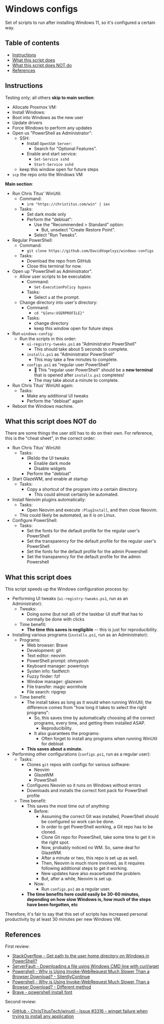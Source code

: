 # Windows configs

Set of scripts to run after installing Windows 11, so it's configured a certain way.

## Table of contents

- [Instructions](#instructions)
- [What this script does](#what-this-script-does)
- [What this script does NOT do](#what-this-script-does-not-do)
- [References](#references)

## Instructions

Testing only; all others **skip to main section**:

- Allocate Proxmox VM:
- Install Windows:
- Boot into Windows as the new user
- Update drivers
- Force Windows to perform any updates
- Open us "PowerShell as Administrator":
    - SSH:
        - Install `OpenSSH Server`:
            - Search for "Optional Features".
        - Enable and start service:
            - `Set-Service sshd`
            - `Start-Service sshd`
    - keep this window open for future steps
- `scp` the repo onto the Windows VM

**Main section**:

- Run Chris Titus' WinUtil:
    - Command:
        - `irm "https://christitus.com/win" | iex`
    - Tasks:
        - Set dark mode only
        - Perform the "debloat":
            - Use the "Recommended > Standard" option:
                - But, unselect "Create Restore Point".
            - Select "Run Tweaks".
- Regular PowerShell:
    - Command:
        - `git clone https://github.com/DavidVogelxyz/windows-configs`
    - Tasks:
        - Download the repo from GitHub
        - Close this terminal for now.
- Open up "PowerShell as Administrator".
    - Allow user scripts to be executable:
        - Command:
            - `Set-ExecutionPolicy bypass`
        - Tasks:
            - Select `a` at the prompt.
    - Change directory into user's directory:
        - Command:
            - `cd "${env:USERPROFILE}"`
        - Tasks:
            - change directory
            - keep this window open for future steps
- Run `windows-config`:
    - Run the scripts in this order:
        - `ui-registry-tweaks.ps1` as "Administrator PowerShell"
            - This should take about 5 seconds to complete.
        - `installs.ps1` as "Administrator PowerShell"
            - This may take a few minutes to complete.
        - `configs.ps1` as "regular user PowerShell"
            - 🚨 This "regular user PowerShell" should be a **new terminal** that is opened after `installs.ps1` completes!
            - The may take about a minute to complete.
- Run Chris Titus' WinUtil again:
    - Tasks:
        - Make any additional UI tweaks
        - Perform the "debloat" again
- Reboot the Windows machine.

## What this script does NOT do

There are some things the user still has to do on their own. For reference, this is the "cheat sheet", in the correct order:

- Run Chris Titus' WinUtil:
    - Tasks:
        - (Re)do the UI tweaks
            - Enable dark mode
            - Disable widgets
        - Perform the "debloat"
- Start GlazeWM, and enable at startup
    - Tasks:
        - Copy a shortcut of the program into a certain directory.
            - This could almost certainly be automated.
- Install Neovim plugins automatically:
    - Tasks:
        - Open Neovim and execute `:PlugInstall`, and then close Neovim.
    - This could likely be automated, as it is on Linux.
- Configure PowerShell:
    - Tasks:
        - Set the fonts for the default profile for the regular user's PowerShell
        - Set the transparency for the default profile for the regular user's PowerShell
        - Set the fonts for the default profile for the admin Powershell
        - Set the transparency for the default profile for the admin Powershell

## What this script does

This script speeds up the Windows configuration process by:

- Performing UI tweaks (`ui-registry-tweaks.ps1`, run as an Administrator):
    - Tweaks:
        - Doing some (but not all) of the taskbar UI stuff that has to normally be done with clicks
    - Time benefit:
        - **The time this saves is negligible** -- this is just for reproducibility.
- Installing various programs (`installs.ps1`, run as an Administrator):
    - Programs:
        - Web browser:          Brave
        - Development:          git
        - Text editor:          neovim
        - PowerShell prompt:    ohmyposh
        - Keyboard manager:     powertoys
        - Systen info:          fastfetch
        - Fuzzy finder:         fzf
        - Window manager:       glazewm
        - File transfer:        magic wormhole
        - File search:          ripgrep
    - Time benefit:
        - The install takes as long as it would when running WinUtil; the difference comes from "how long it takes to select the right programs":
            - So, this saves time by automatically choosing all the correct programs, every time, and getting them installed ASAP.
                - Reproducibility.
            - It also guarantees the programs:
                - Often forget to install any programs when running WinUtil for debloat
        - **This saves about a minute.**
- Performing other configurations (`configs.ps1`, run as a regular user):
    - Tasks:
        - Clones `git` repos with configs for various software:
            - Neovim
            - GlazeWM
            - PowerShell
        - Configures Neovim so it runs on Windows without errors
        - Downloads and installs the correct font pack for PowerShell profile
    - Time benefit:
        - This saves the most time out of anything:
            - Before:
                - Assuming the correct Git was installed, PowerShell should be configured so work can be done.
                - In order to get PowerShell working, a Git repo has to be cloned.
                - Clone Git repo for PowerShell, take some time to get it in the right spot.
                - Now, probably noticed no WM. So, same deal for GlazeWM.
                - After a minute or two, this repo is set up as well.
                - Then, Neovim is much more involved, as it requires following additional steps to get it working.
                - New updates have also exacerbated the problem.
                - But, after a while, Neovim is set up.
            - Now:
                - Run `configs.ps1` as a regular user.
        - **The time benefits here could easily be 30-60 minutes, depending on how slow Windows is, how much of the steps have been forgotten, etc**

Therefore, it's fair to say that this set of scripts has increased personal productivity by at least 30 minutes per new Windows VM.

## References

First review:

- [StackOverflow - Get path to the user home directory on Windows in PowerShell?](https://stackoverflow.com/questions/65123462/get-path-to-the-user-home-directory-on-windows-in-powershell/65123463#65123463)
- [ServerFault - Downloading a file using Windows CMD line with curl/wget](https://serverfault.com/questions/1083759/downloading-a-file-using-windows-cmd-line-with-curl-wget/1084289#1084289)
- [Powershell - Why is Using Invoke-WebRequest Much Slower Than a Browser Download? - SilentlyContinue](https://stackoverflow.com/questions/28682642/powershell-why-is-using-invoke-webrequest-much-slower-than-a-browser-download/43477248#43477248)
- [Powershell - Why is Using Invoke-WebRequest Much Slower Than a Browser Download? - Different method](https://stackoverflow.com/questions/28682642/powershell-why-is-using-invoke-webrequest-much-slower-than-a-browser-download/58809758#58809758)
- [Brave - powershell install font](https://search.brave.com/search?q=powershell+install+font&source=desktop&summary=1&conversation=ece8c783c45e0de5c5fb5e)

Second review:

- [GitHub - ChrisTitusTech/winutil - Issue #3316 - winget failure when trying to install any application](https://github.com/ChrisTitusTech/winutil/issues/3316#issuecomment-2797570197)
